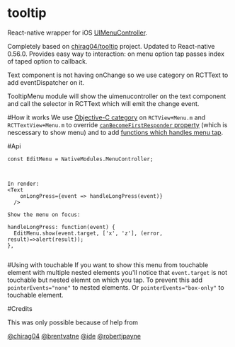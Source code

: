 # tooltip
React-native wrapper for iOS [UIMenuController](https://developer.apple.com/documentation/uikit/uimenucontroller).

Completely based on [chirag04/tooltip](https://github.com/chirag04/tooltip) project.
Updated to React-native 0.56.0.
Provides easy way to interaction: on menu option tap passes index of taped option to callback.

Text component is not having onChange so we use category on RCTText to add eventDispatcher on it.

TooltipMenu module will show the uimenucontroller on the text component and call the selector in RCTText which will emit the change event.

#How it works
We use [Objective-C category](https://developer.apple.com/library/archive/documentation/General/Conceptual/DevPedia-CocoaCore/Category.html) on `RCTView+Menu.m` and `RCTTextView+Menu.m` to override [`canBecomeFirstResponder` property](https://developer.apple.com/documentation/uikit/uiresponder/1621130-canbecomefirstresponder) (which is nescessary to show menu) and to add [functions which handles menu tap](https://stackoverflow.com/questions/9146670/ios-uimenucontroller-uimenuitem-how-to-determine-item-selected-with-generic-sel).

#Api

```
const EditMenu = NativeModules.MenuController;



In render:
<Text
    onLongPress={event => handleLongPress(event)}
  />

Show the menu on focus:

handleLongPress: function(event) {
  EditMenu.show(event.target, ['x', 'z'], (error, result)=>alert(result));
},
  
```

#Using with touchable
If you want to show this menu from touchable element with multiple nested elements you'll notice that `event.target` is not touchable but nested elemnt on which you tap.
To prevent this add `pointerEvents="none"` to nested elements. Or `pointerEvents="box-only"` to touchable element.

#Credits

This was only possible because of help from
 
 [@chirag04](https://github.com/chirag04)
 [@brentvatne](https://github.com/brentvatne)
 [@ide](https://github.com/ide)
 [@robertjpayne](https://github.com/robertjpayne)

